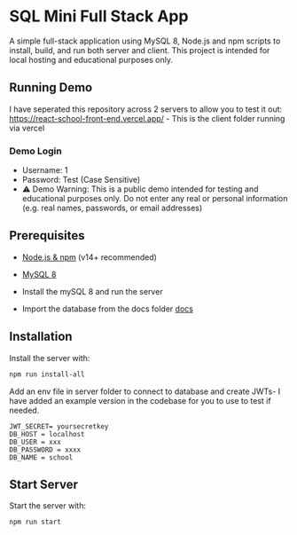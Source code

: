 # SQL Mini Full Stack App

A simple full-stack application using MySQL 8, Node.js and npm scripts to install, build, and run both server and client. This project is intended for local hosting and educational purposes only.

## Running Demo

I have seperated this repository across 2 servers to allow you to test it out:
  https://react-school-front-end.vercel.app/ - This is the client folder running via vercel

### Demo Login
  - Username: 1
  - Password: Test (Case Sensitive)
  - ⚠️ Demo Warning: This is a public demo intended for testing and educational purposes only. Do not enter any real or personal information (e.g. real names, passwords, or email addresses)

## Prerequisites

- [Node.js & npm](https://nodejs.org/) (v14+ recommended)
- [MySQL 8](https://dev.mysql.com/downloads/mysql/)

- Install the mySQL 8 and run the server
- Import the database from the docs folder [docs](./docs)
## Installation

Install the server with:
```bash
npm run install-all
```
Add an env file in server folder to connect to database and create JWTs- I have added an example version in the codebase for you to use to test if needed.
```env
JWT_SECRET= yoursecretkey
DB_HOST = localhost
DB_USER = xxx
DB_PASSWORD = xxxx
DB_NAME = school
```

## Start Server
Start the server with:
```bash
npm run start
```
